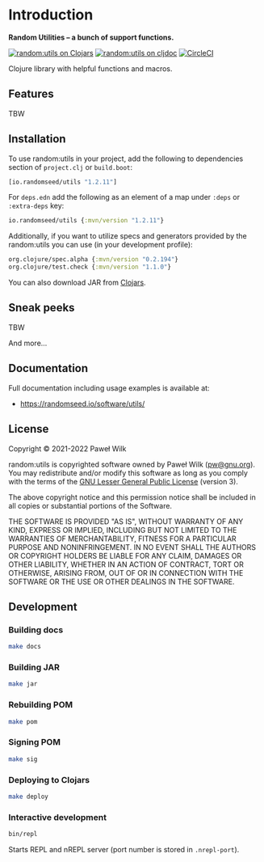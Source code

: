 # Introduction

**Random Utilities – a bunch of support functions.**

[![random:utils on Clojars](https://img.shields.io/clojars/v/io.randomseed/utils.svg)](https://clojars.org/io.randomseed/utils)
[![random:utils on cljdoc](https://cljdoc.org/badge/io.randomseed/utils)](https://cljdoc.org/d/io.randomseed/utils/CURRENT)
[![CircleCI](https://circleci.com/gh/randomseed-io/utils.svg?style=svg)](https://circleci.com/gh/randomseed-io/utils)

Clojure library with helpful functions and macros.

## Features

TBW

## Installation

To use random:utils in your project, add the following to dependencies section of
`project.clj` or `build.boot`:

```clojure
[io.randomseed/utils "1.2.11"]
```

For `deps.edn` add the following as an element of a map under `:deps` or
`:extra-deps` key:

```clojure
io.randomseed/utils {:mvn/version "1.2.11"}
```

Additionally, if you want to utilize specs and generators provided by the random:utils
you can use (in your development profile):

```clojure
org.clojure/spec.alpha {:mvn/version "0.2.194"}
org.clojure/test.check {:mvn/version "1.1.0"}
```

You can also download JAR from [Clojars](https://clojars.org/io.randomseed/utils).

## Sneak peeks

TBW

And more…

## Documentation

Full documentation including usage examples is available at:

* https://randomseed.io/software/utils/

## License

Copyright © 2021-2022 Paweł Wilk

random:utils is copyrighted software owned by Paweł Wilk (pw@gnu.org). You may
redistribute and/or modify this software as long as you comply with the terms of
the [GNU Lesser General Public License][LICENSE] (version 3).

The above copyright notice and this permission notice shall be included in all
copies or substantial portions of the Software.

THE SOFTWARE IS PROVIDED "AS IS", WITHOUT WARRANTY OF ANY KIND, EXPRESS OR
IMPLIED, INCLUDING BUT NOT LIMITED TO THE WARRANTIES OF MERCHANTABILITY, FITNESS
FOR A PARTICULAR PURPOSE AND NONINFRINGEMENT. IN NO EVENT SHALL THE AUTHORS OR
COPYRIGHT HOLDERS BE LIABLE FOR ANY CLAIM, DAMAGES OR OTHER LIABILITY, WHETHER
IN AN ACTION OF CONTRACT, TORT OR OTHERWISE, ARISING FROM, OUT OF OR IN
CONNECTION WITH THE SOFTWARE OR THE USE OR OTHER DEALINGS IN THE SOFTWARE.

## Development

### Building docs

```bash
make docs
```

### Building JAR

```bash
make jar
```

### Rebuilding POM

```bash
make pom
```

### Signing POM

```bash
make sig
```

### Deploying to Clojars

```bash
make deploy
```

### Interactive development

```bash
bin/repl
```

Starts REPL and nREPL server (port number is stored in `.nrepl-port`).

[LICENSE]:    https://github.com/randomseed-io/utils/blob/master/LICENSE
